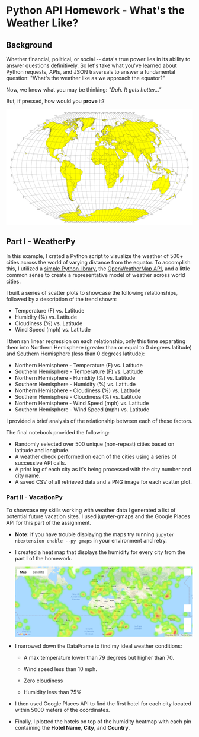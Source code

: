 # Python API Homework - What's the Weather Like?

## Background

Whether financial, political, or social -- data's true power lies in its ability to answer questions definitively. So let's take what you've learned about Python requests, APIs, and JSON traversals to answer a fundamental question: "What's the weather like as we approach the equator?"

Now, we know what you may be thinking: _"Duh. It gets hotter..."_

But, if pressed, how would you **prove** it?

![Equator](Images/equatorsign.png)

## Part I - WeatherPy

In this example, I crated a Python script to visualize the weather of 500+ cities across the world of varying distance from the equator. To accomplish this, I utilized a [simple Python library](https://pypi.python.org/pypi/citipy), the [OpenWeatherMap API](https://openweathermap.org/api), and a little common sense to create a representative model of weather across world cities.

I built a series of scatter plots to showcase the following relationships, followed by a description of the trend shown:

* Temperature (F) vs. Latitude
* Humidity (%) vs. Latitude
* Cloudiness (%) vs. Latitude
* Wind Speed (mph) vs. Latitude

I then ran linear regression on each relationship, only this time separating them into Northern Hemisphere (greater than or equal to 0 degrees latitude) and Southern Hemisphere (less than 0 degrees latitude):

* Northern Hemisphere - Temperature (F) vs. Latitude
* Southern Hemisphere - Temperature (F) vs. Latitude
* Northern Hemisphere - Humidity (%) vs. Latitude
* Southern Hemisphere - Humidity (%) vs. Latitude
* Northern Hemisphere - Cloudiness (%) vs. Latitude
* Southern Hemisphere - Cloudiness (%) vs. Latitude
* Northern Hemisphere - Wind Speed (mph) vs. Latitude
* Southern Hemisphere - Wind Speed (mph) vs. Latitude

I provided a brief analysis of the relationship between each of these factors.

The final notebook provided the following:

* Randomly selected over 500 unique (non-repeat) cities based on latitude and longitude.
* A weather check performed on each of the cities using a series of successive API calls.
* A print log of each city as it's being processed with the city number and city name.
* A saved CSV of all retrieved data and a PNG image for each scatter plot.

### Part II - VacationPy

To showcase my skills working with weather data I generated a list of potential future vacation sites. I used jupyter-gmaps and the Google Places API for this part of the assignment.

* **Note:** if you have trouble displaying the maps try running `jupyter nbextension enable --py gmaps` in your environment and retry.

* I created a heat map that displays the humidity for every city from the part I of the homework.

  ![heatmap](Images/heatmap.png)

* I narrowed down the DataFrame to find my ideal weather conditions:

  * A max temperature lower than 79 degrees but higher than 70.

  * Wind speed less than 10 mph.

  * Zero cloudiness
  
  * Humidity less than 75%


* I then used Google Places API to find the first hotel for each city located within 5000 meters of the coordinates.

* Finally, I plotted the hotels on top of the humidity heatmap with each pin containing the **Hotel Name**, **City**, and **Country**.


